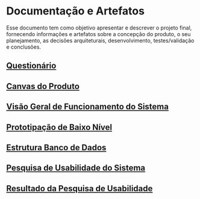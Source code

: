 # Documentação e Artefatos

Esse documento tem como objetivo apresentar e descrever o projeto final, fornecendo informações e artefatos sobre a concepção do produto, o seu planejamento, as decisões arquiteturais, desenvolvimento, testes/validação e conclusões.

## [Questionário](Questionário.txt)

## [Canvas do Produto](Canvas_MVP_SistemaGestaoVisitas.png)

## [Visão Geral de Funcionamento do Sistema](Visão_Geral_de_Funcionamento_do_Sistema.png)

## [Prototipação de Baixo Nível](prototipacao.png)

## [Estrutura Banco de Dados](bancodedados.png)

## [Pesquisa de Usabilidade do Sistema](PesquisaUsabilidade.png)
## [Resultado da Pesquisa de Usabilidade](ResultadoPesquisa.png)
